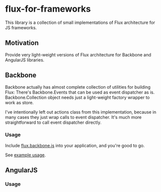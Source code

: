 # flux-for-frameworks

This library is a collection of small implementations of Flux architecture for JS frameworks.

## Motivation

Provide very light-weight versions of Flux architecture for Backbone and AngularJS libraries.

## Backbone

Backbone actually has almost complete collection of utilities for building Flux: There's
Backbone.Events that can be used as event dispatcher as is. Backbone.Collection object
needs just a light-weight factory wrapper to work as store.

I've intentionally left out actions class from this implementation, because in many cases
they just wrap calls to event dispatcher. It's much more straightforward to call
event dispatcher directly.

### Usage

Include [flux.backbone.js](src/flux.backbone.js) into your application, and you're good to go.

See [example usage](examples/backbone.html).

## AngularJS


### Usage
